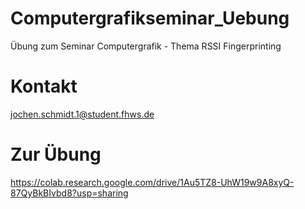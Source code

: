# Computergrafikseminar_Uebung
Übung zum Seminar Computergrafik - Thema RSSI Fingerprinting

# Kontakt

jochen.schmidt.1@student.fhws.de

# Zur Übung
https://colab.research.google.com/drive/1Au5TZ8-UhW19w9A8xyQ-87QyBkBIvbd8?usp=sharing
